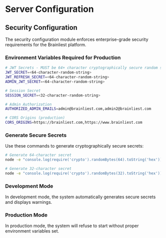 # Server Configuration

## Security Configuration

The security configuration module enforces enterprise-grade security requirements for the Brainliest platform.

### Environment Variables Required for Production

```bash
# JWT Secrets - MUST be 64+ character cryptographically secure random strings
JWT_SECRET=<64-character-random-string>
JWT_REFRESH_SECRET=<64-character-random-string>
ADMIN_JWT_SECRET=<64-character-random-string>

# Session Secret
SESSION_SECRET=<32-character-random-string>

# Admin Authorization
AUTHORIZED_ADMIN_EMAILS=admin@brainliest.com,admin2@brainliest.com

# CORS Origins (production)
CORS_ORIGINS=https://brainliest.com,https://www.brainliest.com
```

### Generate Secure Secrets

Use these commands to generate cryptographically secure secrets:

```bash
# Generate 64-character secret
node -e "console.log(require('crypto').randomBytes(64).toString('hex'))"

# Generate 32-character secret
node -e "console.log(require('crypto').randomBytes(32).toString('hex'))"
```

### Development Mode

In development mode, the system automatically generates secure secrets and displays warnings.

### Production Mode

In production mode, the system will refuse to start without proper environment variables set.